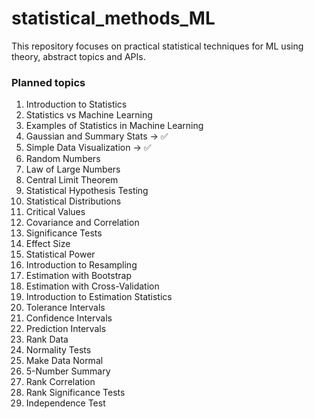 # statistical_methods_ML
This repository focuses on practical statistical techniques for ML using theory, abstract topics and APIs.

### Planned topics

1. Introduction to Statistics
2. Statistics vs Machine Learning
3. Examples of Statistics in Machine Learning
4. Gaussian and Summary Stats -> ✅
5. Simple Data Visualization -> ✅
6. Random Numbers
7. Law of Large Numbers
8. Central Limit Theorem
9. Statistical Hypothesis Testing
10. Statistical Distributions
11. Critical Values
12. Covariance and Correlation
13. Significance Tests
14. Effect Size
15. Statistical Power
16. Introduction to Resampling
17. Estimation with Bootstrap
18. Estimation with Cross-Validation
19. Introduction to Estimation Statistics
20. Tolerance Intervals
21. Confidence Intervals
22. Prediction Intervals
23. Rank Data
24. Normality Tests
25. Make Data Normal
26. 5-Number Summary
27. Rank Correlation
28. Rank Significance Tests
29. Independence Test


